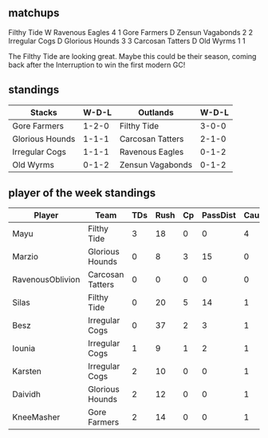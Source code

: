 ## matchups

Filthy Tide W Ravenous Eagles 4 1
Gore Farmers D Zensun Vagabonds 2 2
Irregular Cogs D Glorious Hounds 3 3
Carcosan Tatters D Old Wyrms 1 1

The Filthy Tide are looking great. Maybe this could be their season, coming back after the Interruption to win the first modern GC!

## standings

| Stacks | W-D-L | Outlands | W-D-L |
|-------|-----|--|--|
| Gore Farmers | 1-2-0 | Filthy Tide | 3-0-0 |
| Glorious Hounds | 1-1-1 | Carcosan Tatters | 2-1-0 |
| Irregular Cogs | 1-1-1 | Ravenous Eagles | 0-1-2 |
| Old Wyrms | 0-1-2 | Zensun Vagabonds | 0-1-2 |

## player of the week standings

| Player      | Team             | TDs  | Rush | Cp   | PassDist | Caughts | Cas  | Blocks | Sacks | MVPs | SPP  |
|-------------|------------------|------|------|------|----------|---------|------|--------|-------|------|------|
| Mayu             | Filthy Tide      |    3 |   18 |    0 |        0 |       4 |    0 |      0 |     0 |    0 |    9 |
| Marzio           | Glorious Hounds  |    0 |    8 |    3 |       15 |       0 |    0 |      1 |     0 |    1 |    8 |
| RavenousOblivion | Carcosan Tatters |    0 |    0 |    0 |        0 |       0 |    1 |      6 |     0 |    1 |    7 |
| Silas            | Filthy Tide      |    0 |   20 |    5 |       14 |       1 |    0 |      1 |     0 |    0 |    7 |
| Besz             | Irregular Cogs   |    0 |   37 |    2 |        3 |       1 |    0 |      1 |     0 |    1 |    7 |
| Iounia           | Irregular Cogs   |    1 |    9 |    1 |        2 |       1 |    1 |      4 |     0 |    0 |    6 |
| Karsten          | Irregular Cogs   |    2 |   10 |    0 |        0 |       1 |    0 |      6 |     0 |    0 |    6 |
| Daividh          | Glorious Hounds  |    2 |   12 |    0 |        0 |       1 |    0 |      2 |     0 |    0 |    6 |
| KneeMasher       | Gore Farmers     |    2 |   14 |    0 |        0 |       1 |    0 |      5 |     0 |    0 |    6 |
